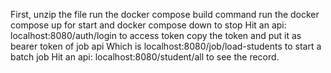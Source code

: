 First, unzip the file
run the docker compose build command
run the docker compose up for start and docker compose down to stop
Hit an api: localhost:8080/auth/login to access token
copy the token and put it as bearer token of job api
Which is localhost:8080/job/load-students to start a batch job
Hit an api: localhost:8080/student/all to see the record.
